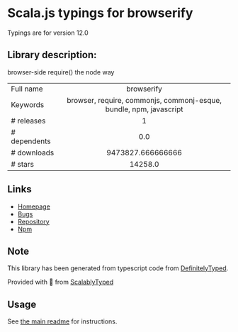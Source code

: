 
# Scala.js typings for browserify

Typings are for version 12.0

## Library description:
browser-side require() the node way

|                    |                 |
| ------------------ | :-------------: |
| Full name          | browserify |
| Keywords           | browser, require, commonjs, commonj-esque, bundle, npm, javascript |
| # releases         | 1 |
| # dependents       | 0.0 |
| # downloads        | 9473827.666666666 |
| # stars            | 14258.0 |

## Links
- [Homepage](https://github.com/browserify/browserify#readme)
- [Bugs](https://github.com/browserify/browserify/issues)
- [Repository](https://github.com/browserify/browserify)
- [Npm](https://www.npmjs.com/package/browserify)
    


## Note
This library has been generated from typescript code from [DefinitelyTyped](https://definitelytyped.org).

Provided with :purple_heart: from [ScalablyTyped](https://github.com/oyvindberg/ScalablyTyped)

## Usage
See [the main readme](../../readme.md) for instructions.


